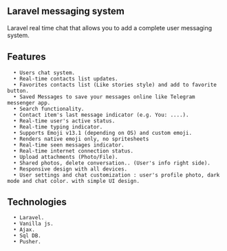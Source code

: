 
## Laravel messaging system

 Laravel real time chat that allows you to add a complete user messaging system.

## Features
      • Users chat system.
      • Real-time contacts list updates.
      • Favorites contacts list (Like stories style) and add to favorite button.
      • Saved Messages to save your messages online like Telegram messenger app.
      • Search functionality.
      • Contact item's last message indicator (e.g. You: ....).
      • Real-time user's active status.
      • Real-time typing indicator.
      • Supports Emoji v13.1 (depending on OS) and custom emoji.
      • Renders native emoji only, no spritesheets
      • Real-time seen messages indicator.
      • Real-time internet connection status.
      • Upload attachments (Photo/File).
      • Shared photos, delete conversation.. (User's info right side).
      • Responsive design with all devices.
      • User settings and chat customization : user's profile photo, dark mode and chat color. with simple UI design.

## Technologies
      • Laravel.
      • Vanilla js.
      • Ajax.
      • Sql DB.
      • Pusher.
 

